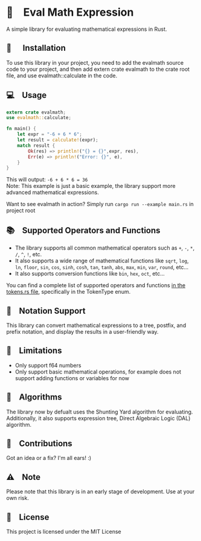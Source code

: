 # 🔢 &nbsp;&nbsp; Eval Math Expression 

A simple library for evaluating mathematical expressions in Rust.

## 🔧 &nbsp;&nbsp;&nbsp;&nbsp; Installation 

To use this library in your project, you need to add the evalmath source code to your project, and then add extern crate evalmath to the crate root file, and use evalmath::calculate in the code.


## 💻 &nbsp;&nbsp; Usage 
```Rust
extern crate evalmath;
use evalmath::calculate;

fn main() {
    let expr = "-6 + 6 * 6";
    let result = calculate!(expr);
    match result {
        Ok(res) => println!("{} = {}",expr, res),
        Err(e) => println!("Error: {}", e),
    }
}
```

This will output:
`-6 + 6 * 6 = 36` <br>
Note: This example is just a basic example, the library support more advanced mathematical expressions.

Want to see evalmath in action? Simply run `cargo run --example main.rs` in project root

## 📚 &nbsp;&nbsp; Supported Operators and Functions 

- The library supports all common mathematical operators such as `+`, `-`, `*`, `/`, `^`, `!`, etc.
- It also supports a wide range of mathematical functions like `sqrt`, `log`, `ln`, `floor`, `sin`, `cos`, `sinh`, `cosh`, `tan`, `tanh`, `abs`, `max`, `min`, `var`, `round`, etc...
- It also supports conversion functions like `bin`, `hex`, `oct`, etc...

You can find a complete list of supported operators and functions [in the tokens.rs file](https://github.com/alirezamdk/evalMathExpression/blob/main/src/general/tokens.rs), specifically in the TokenType enum.

## 📝 &nbsp;&nbsp; Notation Support 

This library can convert mathematical expressions to a tree, postfix, and prefix notation, and display the results in a user-friendly way.


## 🚫 &nbsp;&nbsp; Limitations 

- Only support f64 numbers
- Only support basic mathematical operations, for example does not support adding functions or variables for now

## 🌳 &nbsp;&nbsp; Algorithms

The library now by defualt uses the Shunting Yard algorithm for evaluating. Additionally, it also supports expression tree, Direct Algebraic Logic (DAL) algorithm.


## 🤗 &nbsp;&nbsp; Contributions 

Got an idea or a fix? I'm all ears! :) 


## ⚠️ &nbsp;&nbsp; Note 

Please note that this library is in an early stage of development. Use at your own risk.

## 📜 &nbsp;&nbsp; License

This project is licensed under the MIT License
